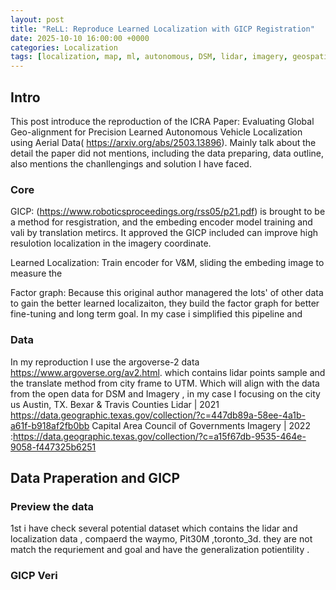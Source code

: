 ```yaml
---
layout: post
title: "ReLL: Reproduce Learned Localization with GICP Registration"
date: 2025-10-10 16:00:00 +0000
categories: Localization
tags: [localization, map, ml, autonomous, DSM, lidar, imagery, geospatial]
---
```



## Intro
This post introduce the reproduction of the ICRA Paper: Evaluating Global Geo-alignment for Precision Learned Autonomous Vehicle Localization using Aerial Data( https://arxiv.org/abs/2503.13896). Mainly talk about the detail the paper did not mentions, including the data preparing, data outline, also mentions the chanllengings and solution I have faced. 

### Core 
GICP: (https://www.roboticsproceedings.org/rss05/p21.pdf) is brought to be a method for resgistration, and the embeding encoder model training and vali by translation metircs. It approved the GICP included can improve high resulotion localization in the imagery coordinate. 

Learned Localization: Train encoder for V&M, sliding the embeding image to measure the 

Factor graph: Because this original author managered the lots' of other data to gain the better learned localizaiton, they build the factor graph for better fine-tuning and long term goal. In my case i simplified this pipeline and 

### Data 
In my reproduction I use the argoverse-2 data https://www.argoverse.org/av2.html. which contains lidar points sample and the translate method from city frame to UTM. Which will align with the data from the open data for DSM and Imagery , in my case I focusing on the city us Austin, TX.
Bexar & Travis Counties Lidar | 2021 https://data.geographic.texas.gov/collection/?c=447db89a-58ee-4a1b-a61f-b918af2fb0bb
Capital Area Council of Governments Imagery | 2022  :https://data.geographic.texas.gov/collection/?c=a15f67db-9535-464e-9058-f447325b6251



## Data Praperation and GICP

### Preview the data 
1st i have check several potential dataset which contains the lidar and localization data , compaerd the waymo, Pit30M ,toronto_3d. they are not match the requriement and goal and have the generalization potientility .


### GICP Veri

